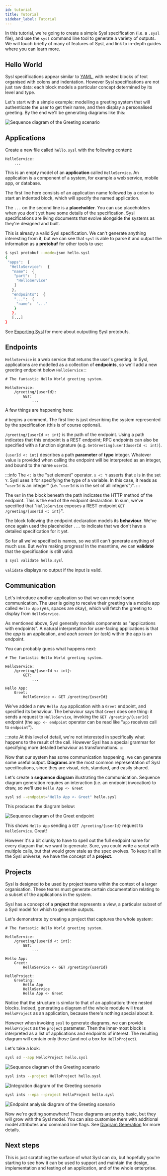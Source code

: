 ```yaml
---
id: tutorial
title: Tutorial
sidebar_label: Tutorial
---
```


In this tutorial, we're going to create a simple Sysl specification (i.e. a `.sysl` file), and use the `sysl` command line tool to generate a variety of outputs. We will touch briefly of many of features of Sysl, and link to in-depth guides where you can learn more.
 

## Hello World

Sysl specifications appear similar to [YAML](https://en.wikipedia.org/wiki/YAML), with nested blocks of text organised with colons and indentation. However Sysl specifications are not just raw data: each block models a particular concept determined by its level and type.

Let's start with a simple example: modelling a greeting system that will authenticate the user to get their name, and then display a personalised greeting. By the end we'll be generating diagrams like this:

![Sequence diagram of the Greeting scenario](/img/tutorial/4_hello_project_sd.png)

## Applications

Create a new file called `hello.sysl` with the following content:

```sysl
HelloService:
    ...
```

This is an empty model of an **application** called `HelloService`. An application is a component of a system, for example a web service, mobile app, or database.

The first line here consists of an application name followed by a colon to start an indented block, which will specify the named application.

The `...` on the second line is a **placeholder**. You can use placeholders when you don't yet have some details of the specification. Sysl specifications are living documents that evolve alongside the systems as they're designed and built.

This is already a valid Sysl specification. We can't generate anything interesting from it, but we can see that `sysl` is able to parse it and output the information as a **protobuf** for other tools to use:

```bash
$ sysl protobuf --mode=json hello.sysl
{
 "apps":  {
  "HelloService":  {
   "name":  {
    "part":  [
     "HelloService"
    ]
   },
   "endpoints":  {
    "...":  {
     "name":  "..."
    }
   },
   [...]
}
```

See [Exporting Sysl](cmd-export.md) for more about outputting Sysl protobufs.

## Endpoints

`HelloService` is a web service that returns the user's greeting. In Sysl, applications are modelled as a collection of **endpoints**, so we'll add a new greeting endpoint below `HelloService:`:

```sysl
# The fantastic Hello World greeting system.

HelloService:
    /greeting/{userId}:
        GET:
            ...
```

A few things are happening here:

`#` begins a comment. The first line is just describing the system represented by the specification (this is of course optional).

`/greeting/{userId <: int}` is the path of the endpoint. Using a path indicates that this endpoint is a REST endpoint; RPC endpoints can also be specified with a function signature (e.g. `GetGreeting(userIduserId <: int)`).

`{userId <: int}` describes a path **parameter** of **type** integer. Whatever value is provided when calling the endpoint will be interpreted as an integer, and bound to the name `userId`.

:::info
The `<:` is the "set element" operator. `x <: Y` asserts that `x` is in the set `Y`. Sysl uses it for specifying the type of a variable. In this case, it reads as "`userId` is an integer" (i.e. "`userId` is in the set of all integers")".
:::

The `GET` in the block beneath the path indicates the HTTP method of the endpoint. This is the end of the endpoint declaration. In sum, we've specified that "`HelloService` exposes a REST endpoint `GET /greeting/{userId <: int}`".

The block following the endpoint declaration models its **behaviour**. We've once again used the placeholder `...` to indicate that we don't have a detailed specification for it yet.

So far all we've specified is names, so we still can't generate anything of much use. But we're making progress! In the meantime, we can **validate** that the specification is still valid:

```bash
$ sysl validate hello.sysl
```

`validate` displays no output if the input is valid.

## Communication

Let's introduce another application so that we can model some communication. The user is going to receive their greeting via a mobile app called `Hello App` (yes, spaces are okay), which will fetch the greeting to display from `HelloService`.

As mentioned above, Sysl generally models components as "applications with endpoints". A natural interpretation for user-facing applications is that the *app* is an application, and *each screen* (or *task*) within the app is an endpoint.

You can probably guess what happens next:

```sysl
# The fantastic Hello World greeting system.

HelloService:
    /greeting/{userId <: int}:
        GET:
            ...

Hello App:
    Greet:
        HelloService <- GET /greeting/{userId}
```

We've added a new `Hello App` application with a `Greet` endpoint, and specified its behaviour. The behaviour says that `Greet` does one thing: it sends a request to `HelloService`, invoking the `GET /greeting/{userId}` endpoint (the `app <- endpoint` operator can be read like "`app` receives call to `endpoint`").

:::note
At this level of detail, we're not interested in specifically what happens to the result of the call. However Sysl has a special grammar for specifying more detailed behaviour as transformations.
:::

Now that our system has some communication happening, we can generate some useful output. **Diagrams** are the most common representation of Sysl specifications, since they are visual, rich, standard, and easily shared.

Let's create a **sequence diagram** illustrating the communication. Sequence diagram generation requires an interaction (i.e. an endpoint invocation) to draw, so we'll use `Hello App <- Greet` 

```bash
sysl sd --endpoint="Hello App <- Greet" hello.sysl
```

This produces the diagram below:

![Sequence diagram of the Greet endpoint](/img/tutorial/3_hello_communication_sd.png)

This shows `Hello App` sending a `GET /greeting/{userId}` request to `HelloService`. Great!

However it's a bit clunky to have to spell out the full endpoint name for every diagram that we want to generate. Sure, you could write a script with multiple calls, but that would grow stale as the spec evolves. To keep it all in the Sysl universe, we have the concept of a **project**.


## Projects

Sysl is designed to be used by project teams within the context of a larger organisation. These teams must generate certain documentation relating to a subset of the applications in the system.

Sysl has a concept of a **project** that represents a view, a particular subset of a Sysl model for which to generate outputs.

Let's demonstrate by creating a project that captures the whole system:

```sysl
# The fantastic Hello World greeting system.

HelloService:
    /greeting/{userId <: int}:
        GET:
            ...

Hello App:
    Greet:
        HelloService <- GET /greeting/{userId}

HelloProject:
    Greeting:
        Hello App
        HelloService
        Hello App <- Greet
```

Notice that the structure is similar to that of an application: three nested blocks. Indeed, generating a diagram of the whole module will treat `HelloProject` as an application, because there's nothing special about it.

However when invoking `sysl` to generate diagrams, we can provide `HelloProject` as the `project` parameter. Then the inner-most block is interpreted as a list of applications and endpoints of interest. The resulting diagram will contain only those (and not a box for `HelloProject`).

Let's take a look:

```bash
sysl sd --app HelloProject hello.sysl
```

![Sequence diagram of the Greeting scenario](/img/tutorial/4_hello_project_sd.png)

```bash
sysl ints --project HelloProject hello.sysl
```

![Integration diagram of the Greeting scenario](/img/tutorial/4_hello_project_ints.png)

```bash
sysl ints --epa --project HelloProject hello.sysl
```

![Endpoint analysis diagram of the Greeting scenario](/img/tutorial/4_hello_project_epa.png)

Now we're getting somewhere! These diagrams are pretty basic, but they will grow with the Sysl model. You can also customise them with additional model attributes and command line flags. See [Diagram Generation](gen-diagram.md) for more details.

## Next steps

This is just scratching the surface of what Sysl can do, but hopefully you're starting to see how it can be used to support and maintain the design, implementation and testing of an application, and of the whole enterprise.

<!-- TODO: To learn more about how Sysl can support you in your role, take a deeper dive in the following guides:

* [Sysl for Developers](examples-dev.md)
* [Sysl for Non-Developers](examples-nondev.md) -->
